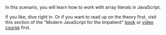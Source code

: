 In this scenario, you will learn how to work with array literals in JavaScript.

If you like, dive right in. Or if you want to read up on the theory first, visit this section of the "Modern JavaScript for the Impatient" [book](https://learning.oreilly.com/library/view/modern-javascript-for/9780136502166/ch01.xhtml#ch01lev1sec14) or [video course](https://learning.oreilly.com/videos/modern-javascript-for/9780135812778/9780135812778-MJSI_01_01_05) first. 

